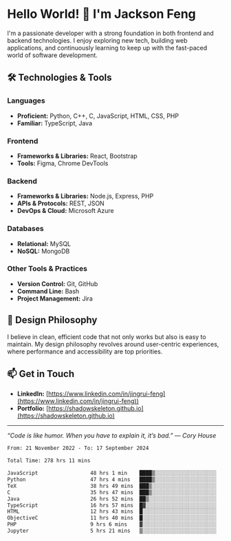 # Hello World! 👋 I'm Jackson Feng

I'm a passionate developer with a strong foundation in both frontend and backend technologies. I enjoy exploring new tech, building web applications, and continuously learning to keep up with the fast-paced world of software development.

## 🛠 Technologies & Tools

### Languages
- **Proficient:** Python, C++, C, JavaScript, HTML, CSS, PHP
- **Familiar:** TypeScript, Java

### Frontend
- **Frameworks & Libraries:** React, Bootstrap
- **Tools:** Figma, Chrome DevTools

### Backend
- **Frameworks & Libraries:** Node.js, Express, PHP
- **APIs & Protocols:** REST, JSON
- **DevOps & Cloud:** Microsoft Azure

### Databases
- **Relational:** MySQL
- **NoSQL:** MongoDB

### Other Tools & Practices
- **Version Control:** Git, GitHub
- **Command Line:** Bash
- **Project Management:** Jira


## 🎨 Design Philosophy

I believe in clean, efficient code that not only works but also is easy to maintain. My design philosophy revolves around user-centric experiences, where performance and accessibility are top priorities.

## 📫 Get in Touch

- **LinkedIn:** [https://www.linkedin.com/in/jingrui-feng](https://www.linkedin.com/in/jingrui-feng))
- **Portfolio:** [https://shadowskeleton.github.io](https://shadowskeleton.github.io)

---

*“Code is like humor. When you have to explain it, it’s bad.” — Cory House*



<!--START_SECTION:waka-->

```txt
From: 21 November 2022 - To: 17 September 2024

Total Time: 278 hrs 11 mins

JavaScript                 48 hrs 1 min    ████▒░░░░░░░░░░░░░░░░░░░░   17.26 %
Python                     47 hrs 4 mins   ████▒░░░░░░░░░░░░░░░░░░░░   16.92 %
TeX                        38 hrs 49 mins  ███▒░░░░░░░░░░░░░░░░░░░░░   13.95 %
C                          35 hrs 47 mins  ███▒░░░░░░░░░░░░░░░░░░░░░   12.87 %
Java                       26 hrs 52 mins  ██▒░░░░░░░░░░░░░░░░░░░░░░   09.66 %
TypeScript                 16 hrs 57 mins  █▓░░░░░░░░░░░░░░░░░░░░░░░   06.10 %
HTML                       12 hrs 43 mins  █░░░░░░░░░░░░░░░░░░░░░░░░   04.57 %
ObjectiveC                 11 hrs 40 mins  █░░░░░░░░░░░░░░░░░░░░░░░░   04.20 %
PHP                        9 hrs 6 mins    ▓░░░░░░░░░░░░░░░░░░░░░░░░   03.27 %
Jupyter                    5 hrs 21 mins   ▒░░░░░░░░░░░░░░░░░░░░░░░░   01.93 %
```

<!--END_SECTION:waka-->

